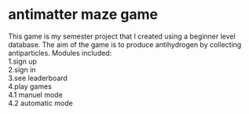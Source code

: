 # antimatter maze game
This game is my semester project that I created using a beginner level database.  The aim of the game is to produce antihydrogen by collecting antiparticles.  Modules included:<br/> 
1.sign up <br/>
2.sign in <br/>
3.see leaderboard <br/>
4.play games<br/>
   4.1 manuel mode<br/>
   4.2 automatic mode<br/>